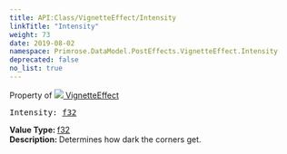 ```yaml
---
title: API:Class/VignetteEffect/Intensity
linkTitle: "Intensity"
weight: 73
date: 2019-08-02
namespace: Primrose.DataModel.PostEffects.VignetteEffect.Intensity
deprecated: false
no_list: true
---
```

Property of <a href="/docs/api-reference/Class/VignetteEffect"><img src="/icons/silk/posteffect.png"/>&nbsp;VignetteEffect</a>
<pre class="method-declaration">
Intensity: <a class="type" href="/docs/api-reference/System/Primitives#single">f32</a></pre>
<b>Value Type: </b>
<a class="type" href="/docs/api-reference/System/Primitives#single">f32</a>
<br/>
<b>Description: </b>
Determines how dark the corners get.

